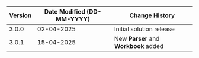 | **Version** | **Date Modified (DD-MM-YYYY)** | **Change History**                          |
|-------------|--------------------------------|---------------------------------------------|
| 3.0.0       | 02-04-2025                     | Initial solution release					 |
| 3.0.1       | 15-04-2025                     | New **Parser**	and **Workbook** added		 |
